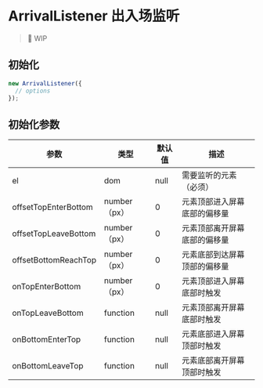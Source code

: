 # ArrivalListener 出入场监听

> 🚧 WIP



## **初始化**

```javascript
new ArrivalListener({
  // options
});
```



## **初始化参数**

| 参数                   | 类型         | 默认值  | 描述             |
| -------------------- | ---------- | ---- | -------------- |
| el                   | dom        | null | 需要监听的元素（必须）    |
| offsetTopEnterBottom | number（px） | 0    | 元素顶部进入屏幕底部的偏移量 |
| offsetTopLeaveBottom | number（px） | 0    | 元素顶部离开屏幕底部的偏移量 |
| offsetBottomReachTop | number（px） | 0    | 元素底部到达屏幕顶部的偏移量 |
| onTopEnterBottom     | number（px） | 0    | 元素顶部进入屏幕底部时触发  |
| onTopLeaveBottom     | function   | null | 元素顶部离开屏幕底部时触发  |
| onBottomEnterTop     | function   | null | 元素底部进入屏幕顶部时触发  |
| onBottomLeaveTop     | function   | null | 元素底部离开屏幕顶部时触发  |